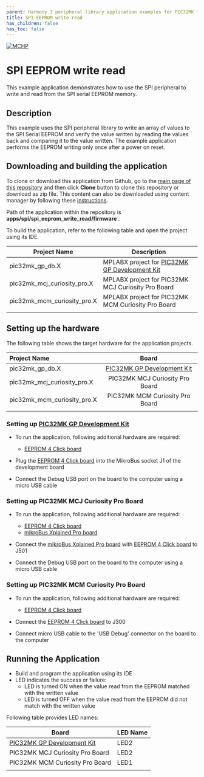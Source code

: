 ```yaml
---
parent: Harmony 3 peripheral library application examples for PIC32MK family
title: SPI EEPROM write read 
has_children: false
has_toc: false
---
```


[![MCHP](https://www.microchip.com/ResourcePackages/Microchip/assets/dist/images/logo.png)](https://www.microchip.com)

# SPI EEPROM write read

This example application demonstrates how to use the SPI peripheral to write and read from the SPI serial EEPROM memory.

## Description

This example uses the SPI peripheral library to write an array of values to the SPI Serial EEPROM and verify the value written by reading the values back and comparing it to the value written. The example application performs the EEPROM writing only once after a power on reset.

## Downloading and building the application

To clone or download this application from Github, go to the [main page of this repository](https://github.com/Microchip-MPLAB-Harmony/csp_apps_pic32mk) and then click **Clone** button to clone this repository or download as zip file.
This content can also be downloaded using content manager by following these [instructions](https://github.com/Microchip-MPLAB-Harmony/contentmanager/wiki).

Path of the application within the repository is **apps/spi/spi_eeprom_write_read/firmware** .

To build the application, refer to the following table and open the project using its IDE.

| Project Name      | Description                                    |
| ----------------- | ---------------------------------------------- |
| pic32mk_gp_db.X | MPLABX project for [PIC32MK GP Development Kit](https://www.microchip.com/developmenttools/ProductDetails/dm320106) |
| pic32mk_mcj_curiosity_pro.X | MPLABX project for PIC32MK MCJ Curiosity Pro Board |
| pic32mk_mcm_curiosity_pro.X | MPLABX project for PIC32MK MCM Curiosity Pro Board |
|||

## Setting up the hardware

The following table shows the target hardware for the application projects.

| Project Name| Board|
|:---------|:---------:|
| pic32mk_gp_db.X | [PIC32MK GP Development Kit](https://www.microchip.com/developmenttools/ProductDetails/dm320106) |
| pic32mk_mcj_curiosity_pro.X | PIC32MK MCJ Curiosity Pro Board |
| pic32mk_mcm_curiosity_pro.X | PIC32MK MCM Curiosity Pro Board |
|||

### Setting up [PIC32MK GP Development Kit](https://www.microchip.com/developmenttools/ProductDetails/dm320106)

- To run the application, following additional hardware are required:
  - [EEPROM 4 Click board](https://www.mikroe.com/eeprom-4-click)

- Plug the [EEPROM 4 Click board](https://www.mikroe.com/eeprom-4-click) into the MikroBus socket J1 of the development board
- Connect the Debug USB port on the board to the computer using a micro USB cable

### Setting up PIC32MK MCJ Curiosity Pro Board

- To run the application, following additional hardware are required:
  - [EEPROM 4 Click board](https://www.mikroe.com/eeprom-4-click)
  - [mikroBus Xplained Pro board](https://www.microchip.com/Developmenttools/ProductDetails/ATMBUSADAPTER-XPRO)

- Connect the [mikroBus Xplained Pro board](https://www.microchip.com/Developmenttools/ProductDetails/ATMBUSADAPTER-XPRO) with [EEPROM 4 Click board](https://www.mikroe.com/eeprom-4-click) to J501
- Connect the Debug USB port on the board to the computer using a micro USB cable

### Setting up PIC32MK MCM Curiosity Pro Board

- To run the application, following additional hardware are required:
  - [EEPROM 4 Click board](https://www.mikroe.com/eeprom-4-click)

- Connect the [EEPROM 4 Click board](https://www.mikroe.com/eeprom-4-click) to J300
- Connect micro USB cable to the 'USB Debug' connector on the board to the computer

## Running the Application

- Build and program the application using its IDE
- LED indicates the success or failure:
  - LED is turned ON when the value read from the EEPROM matched with the written value
  - LED is turned OFF when the value read from the EEPROM did not match with the written value

Following table provides LED names:

| Board      | LED Name |
| ---------- |--------- |
| [PIC32MK GP Development Kit](https://www.microchip.com/developmenttools/ProductDetails/dm320106) | LED2 |
|  PIC32MK MCJ Curiosity Pro Board  | LED2 |
|  PIC32MK MCM Curiosity Pro Board  | LED1  |
||||
